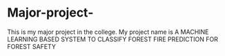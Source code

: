 # Major-project-
This is my major project in the college. My project name is A MACHINE LEARNING BASED SYSTEM TO CLASSIFY FOREST FIRE PREDICTION FOR FOREST SAFETY
